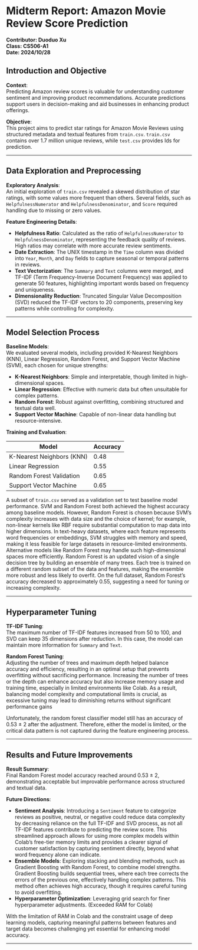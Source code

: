 # Midterm Report: Amazon Movie Review Score Prediction

**Contributor: Duoduo Xu**  
**Class: CS506-A1**  
**Date: 2024/10/28**

## Introduction and Objective

**Context**:  
Predicting Amazon review scores is valuable for understanding customer sentiment and improving product recommendations. Accurate predictions support users in decision-making and aid businesses in enhancing product offerings.

**Objective**:  
This project aims to predict star ratings for Amazon Movie Reviews using structured metadata and textual features from `train.csv`. `train.csv` contains over 1.7 million unique reviews, while `test.csv` provides Ids for prediction.

---

## Data Exploration and Preprocessing

**Exploratory Analysis**:  
An initial exploration of `train.csv` revealed a skewed distribution of star ratings, with some values more frequent than others. Several fields, such as `HelpfulnessNumerator` and `HelpfulnessDenominator`, and `Score` required handling due to missing or zero values.

**Feature Engineering Details**:
- **Helpfulness Ratio**: Calculated as the ratio of `HelpfulnessNumerator` to `HelpfulnessDenominator`, representing the feedback quality of reviews. High ratios may correlate with more accurate review sentiments.
- **Date Extraction**: The UNIX timestamp in the `Time` column was divided into `Year`, `Month`, and `Day` fields to capture seasonal or temporal patterns in reviews.
- **Text Vectorization**: The `Summary` and `Text` columns were merged, and TF-IDF (Term Frequency-Inverse Document Frequency) was applied to generate 50 features, highlighting important words based on frequency and uniqueness.
- **Dimensionality Reduction**: Truncated Singular Value Decomposition (SVD) reduced the TF-IDF vectors to 20 components, preserving key patterns while controlling for complexity.

---

## Model Selection Process

**Baseline Models**:  
We evaluated several models, including provided K-Nearest Neighbors (KNN), Linear Regression, Random Forest, and Support Vector Machine (SVM), each chosen for unique strengths:
   - **K-Nearest Neighbors**: Simple and interpretable, though limited in high-dimensional spaces.
   - **Linear Regression**: Effective with numeric data but often unsuitable for complex patterns.
   - **Random Forest**: Robust against overfitting, combining structured and textual data well.
   - **Support Vector Machine**: Capable of non-linear data handling but resource-intensive.

**Training and Evaluation**:  

| Model                     | Accuracy |
|---------------------------|----------|
| K-Nearest Neighbors (KNN) | 0.48     |
| Linear Regression         | 0.55     |
| Random Forest Validation  | 0.65     |
| Support Vector Machine    | 0.65     |

A subset of `train.csv` served as a validation set to test baseline model performance. SVM and Random Forest both achieved the highest accuracy among baseline models. However, Random Forest is chosen because SVM’s complexity increases with data size and the choice of kernel; for example, non-linear kernels like RBF require substantial computation to map data into higher dimensions. In text-heavy datasets, where each feature represents word frequencies or embeddings, SVM struggles with memory and speed, making it less feasible for large datasets in resource-limited environments. Alternative models like Random Forest may handle such high-dimensional spaces more efficiently. Random Forest is an updated vision of a single decision tree by building an ensemble of many trees. Each tree is trained on a different random subset of the data and features, making the ensemble more robust and less likely to overfit. On the full dataset, Random Forest’s accuracy decreased to approximately 0.55, suggesting a need for tuning or increasing complexity.

---

## Hyperparameter Tuning

**TF-IDF Tuning**:  
The maximum number of TF-IDF features increased from 50 to 100, and SVD can keep 35 dimensions after reduction. In this case, the model can maintain more information for `Summary` and `Text`.

**Random Forest Tuning**:  
Adjusting the number of trees and maximum depth helped balance accuracy and efficiency, resulting in an optimal setup that prevents overfitting without sacrificing performance. Increasing the number of trees or the depth can enhance accuracy but also increase memory usage and training time, especially in limited environments like Colab. As a result, balancing model complexity and computational limits is crucial, as excessive tuning may lead to diminishing returns without significant performance gains

Unfortunately, the random forest classifier model still has an accuracy of 0.53 ± 2 after the adjustment. Therefore, either the model is limited, or the critical data pattern is not captured during the feature engineering process.

---

## Results and Future Improvements

**Result Summary**:  
Final Random Forest model accuracy reached around 0.53 ± 2, demonstrating acceptable but improvable performance across structured and textual data.

**Future Directions**:  
   - **Sentiment Analysis**: Introducing a `Sentiment` feature to categorize reviews as positive, neutral, or negative could reduce data complexity by decreasing reliance on the full TF-IDF and SVD process, as not all TF-IDF features contribute to predicting the review score. This streamlined approach allows for using more complex models within Colab’s free-tier memory limits and provides a clearer signal of customer satisfaction by capturing sentiment directly, beyond what word frequency alone can indicate.
   - **Ensemble Models**: Exploring stacking and blending methods, such as Gradient Boosting with Random Forest, to combine model strengths. Gradient Boosting builds sequential trees, where each tree corrects the errors of the previous one, effectively handling complex patterns. This method often achieves high accuracy, though it requires careful tuning to avoid overfitting.
   - **Hyperparameter Optimization**: Leveraging grid search for finer hyperparameter adjustments. (Exceeded RAM for Colab)

With the limitation of RAM in Colab and the constraint usage of deep learning models, capturing meaningful patterns between features and target data becomes challenging yet essential for enhancing model accuracy. 

---
